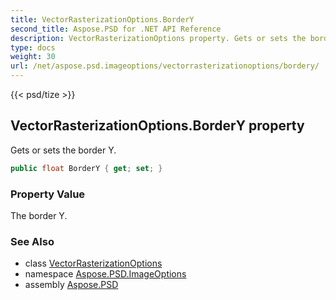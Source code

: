 ```yaml
---
title: VectorRasterizationOptions.BorderY
second_title: Aspose.PSD for .NET API Reference
description: VectorRasterizationOptions property. Gets or sets the border Y
type: docs
weight: 30
url: /net/aspose.psd.imageoptions/vectorrasterizationoptions/bordery/
---
```

{{< psd/tize >}}
## VectorRasterizationOptions.BorderY property

Gets or sets the border Y.

```csharp
public float BorderY { get; set; }
```

### Property Value

The border Y.

### See Also

* class [VectorRasterizationOptions](../)
* namespace [Aspose.PSD.ImageOptions](../../../aspose.psd.imageoptions/)
* assembly [Aspose.PSD](../../../)


